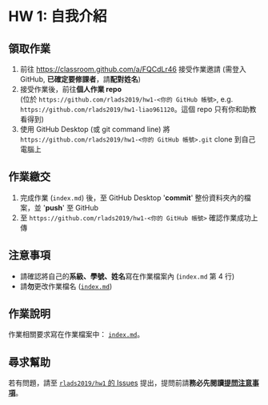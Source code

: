 # HW 1: 自我介紹

## 領取作業

1. 前往 <https://classroom.github.com/a/FQCdLr46> 接受作業邀請 (需登入 GitHub, **已確定要修課者**，請**配對姓名**)
1. 接受作業後，前往**個人作業 repo**  
(位於 `https://github.com/rlads2019/hw1-<你的 GitHub 帳號>`, e.g. `https://github.com/rlads2019/hw1-liao961120`。這個 repo 只有你和助教看得到)
1. 使用 GitHub Desktop (或 git command line) 將 `https://github.com/rlads2019/hw1-<你的 GitHub 帳號>.git` clone 到自己電腦上

## 作業繳交

1. 完成作業 (`index.md`) 後，至 GitHub Desktop '**commit**' 整份資料夾內的檔案，並 '**push**' 至 GitHub
1. 至 `https://github.com/rlads2019/hw1-<你的 GitHub 帳號>` 確認作業成功上傳


## 注意事項

- 請確認將自己的**系級、學號、姓名**寫在作業檔案內 (`index.md` 第 4 行)
- 請**勿**更改作業檔名 ([`index.md`](./index.md))


## 作業說明

作業相關要求寫在作業檔案中： [`index.md`](./index.md)。


## 尋求幫助

若有問題，請至 [`rlads2019/hw1` 的 Issues](https://github.com/rlads2019/hw1/issues) 提出，提問前請**務必先閱讀[提問注意事項](https://rlads2019.github.io/lab/#qa-guide)**。
